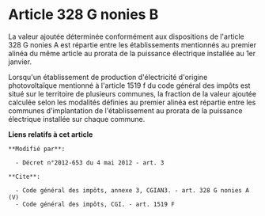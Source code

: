 # Article 328 G nonies B

La valeur ajoutée déterminée conformément aux dispositions de l'article 328 G nonies A est répartie entre les établissements
mentionnés au premier alinéa du même article au prorata de la puissance électrique installée au 1er janvier. 

Lorsqu'un établissement de production d'électricité d'origine photovoltaïque mentionné à l'article 1519 f du code général des
impôts est situé sur le territoire de plusieurs communes, la fraction de la valeur ajoutée calculée selon les modalités
définies au premier alinéa est répartie entre les communes d'implantation de l'établissement au prorata de la puissance
électrique installée sur chaque commune.

**Liens relatifs à cet article**

	**Modifié par**:

	  - Décret n°2012-653 du 4 mai 2012 - art. 3

	**Cite**:

	  - Code général des impôts, annexe 3, CGIAN3. - art. 328 G nonies A (V)
	  - Code général des impôts, CGI. - art. 1519 F
